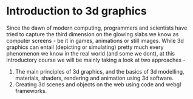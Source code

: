 # Introduction to 3d graphics

Since the dawn of modern computing, programmers and scientists have tried to capture the third dimension on the glowing slabs we know as computer screens - be it in games, animations or still images. While 3d graphics can entail (depicting or simulating) pretty much every phenomenon we know in the real world (and some we dont), at this introductory course we will be mainly taking a look at two approaches - 
1. The main principles of 3d graphics, and the basics of 3d modelling, materials, shaders, rendering and animation using 3d software. 
2. Creating 3d scenes and objects on the web using code and webgl frameworks.